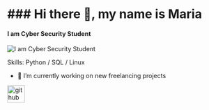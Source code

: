 # ### Hi there 👋, my name is Maria 
#### I am Cyber Security Student 
![I am Cyber Security Student ](https://arturssmirnovs.github.io/github-profile-readme-generator/images/banner.png)


Skills: Python / SQL / Linux 

- 🔭 I’m currently working on new freelancing projects  


[<img src='https://cdn.jsdelivr.net/npm/simple-icons@3.0.1/icons/github.svg' alt='github' height='40'>](https://github.com/mariipy)  

